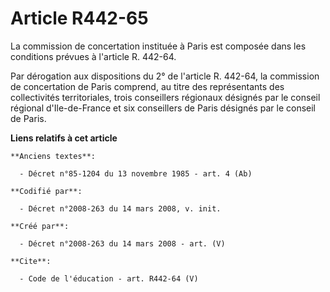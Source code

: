 # Article R442-65

La commission de concertation instituée à Paris est composée dans les conditions prévues à l'article R. 442-64. 

Par dérogation aux dispositions du 2° de l'article R. 442-64, la commission de concertation de Paris comprend, au titre des
représentants des collectivités territoriales, trois conseillers régionaux désignés par le conseil régional d'Ile-de-France
et six conseillers de Paris désignés par le conseil de Paris.

**Liens relatifs à cet article**

	**Anciens textes**:

	  - Décret n°85-1204 du 13 novembre 1985 - art. 4 (Ab)

	**Codifié par**:

	  - Décret n°2008-263 du 14 mars 2008, v. init.

	**Créé par**:

	  - Décret n°2008-263 du 14 mars 2008 - art. (V)

	**Cite**:

	  - Code de l'éducation - art. R442-64 (V)
